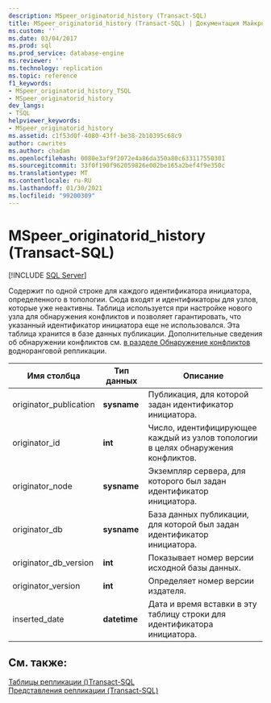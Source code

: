```yaml
---
description: MSpeer_originatorid_history (Transact-SQL)
title: MSpeer_originatorid_history (Transact-SQL) | Документация Майкрософт
ms.custom: ''
ms.date: 03/04/2017
ms.prod: sql
ms.prod_service: database-engine
ms.reviewer: ''
ms.technology: replication
ms.topic: reference
f1_keywords:
- MSpeer_originatorid_history_TSQL
- MSpeer_originatorid_history
dev_langs:
- TSQL
helpviewer_keywords:
- MSpeer_originatorid_history
ms.assetid: c1f53d0f-4080-43ff-be38-2b10395c68c9
author: cawrites
ms.author: chadam
ms.openlocfilehash: 0080e3af9f2072e4a86da350a80c633117550301
ms.sourcegitcommit: 33f0f190f962059826e002be165a2bef4f9e350c
ms.translationtype: MT
ms.contentlocale: ru-RU
ms.lasthandoff: 01/30/2021
ms.locfileid: "99200309"
---
```

# <a name="mspeer_originatorid_history-transact-sql"></a>MSpeer_originatorid_history (Transact-SQL)
[!INCLUDE [SQL Server](../../includes/applies-to-version/sqlserver.md)]

  Содержит по одной строке для каждого идентификатора инициатора, определенного в топологии. Сюда входят и идентификаторы для узлов, которые уже неактивны. Таблица используется при настройке нового узла для обнаружения конфликтов и позволяет гарантировать, что указанный идентификатор инициатора еще не использовался. Эта таблица хранится в базе данных публикации. Дополнительные сведения об обнаружении конфликтов см. [в разделе Обнаружение конфликтов в](../../relational-databases/replication/transactional/peer-to-peer-conflict-detection-in-peer-to-peer-replication.md)одноранговой репликации.  
  
|Имя столбца|Тип данных|Описание|  
|-----------------|---------------|-----------------|  
|originator_publication|**sysname**|Публикация, для которой задан идентификатор инициатора.|  
|originator_id|**int**|Число, идентифицирующее каждый из узлов топологии в целях обнаружения конфликтов.|  
|originator_node|**sysname**|Экземпляр сервера, для которого был задан идентификатор инициатора.|  
|originator_db|**sysname**|База данных публикации, для которой был задан идентификатор инициатора.|  
|originator_db_version|**int**|Показывает номер версии исходной базы данных.|  
|originator_version|**int**|Определяет номер версии издателя.|  
|inserted_date|**datetime**|Дата и время вставки в эту таблицу строки для идентификатора инициатора.|  
  
## <a name="see-also"></a>См. также:  
 [Таблицы репликации &#40;&#41;Transact-SQL ](../../relational-databases/system-tables/replication-tables-transact-sql.md)   
 [Представления репликации (Transact-SQL)](../../relational-databases/system-views/replication-views-transact-sql.md)  
  
  
